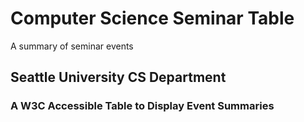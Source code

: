 # Computer Science Seminar Table
A summary of seminar events
## Seattle University CS Department
### A W3C Accessible Table to Display Event Summaries
